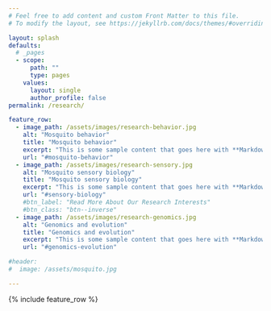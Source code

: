 ```yaml
---
# Feel free to add content and custom Front Matter to this file.
# To modify the layout, see https://jekyllrb.com/docs/themes/#overriding-theme-defaults

layout: splash
defaults:
  # _pages
  - scope:
      path: ""
      type: pages
    values:
      layout: single
      author_profile: false
permalink: /research/

feature_row:
  - image_path: /assets/images/research-behavior.jpg
    alt: "Mosquito behavior"
    title: "Mosquito behavior"
    excerpt: "This is some sample content that goes here with **Markdown** formatting."
    url: "#mosquito-behavior"
  - image_path: /assets/images/research-sensory.jpg
    alt: "Mosquito sensory biology"
    title: "Mosquito sensory biology"
    excerpt: "This is some sample content that goes here with **Markdown** formatting."
    url: "#sensory-biology"
    #btn_label: "Read More About Our Research Interests"
    #btn_class: "btn--inverse"
  - image_path: /assets/images/research-genomics.jpg
    alt: "Genomics and evolution"
    title: "Genomics and evolution"
    excerpt: "This is some sample content that goes here with **Markdown** formatting."
    url: "#genomics-evolution"

#header:
#  image: /assets/mosquito.jpg

---
```


{% include feature_row %}

